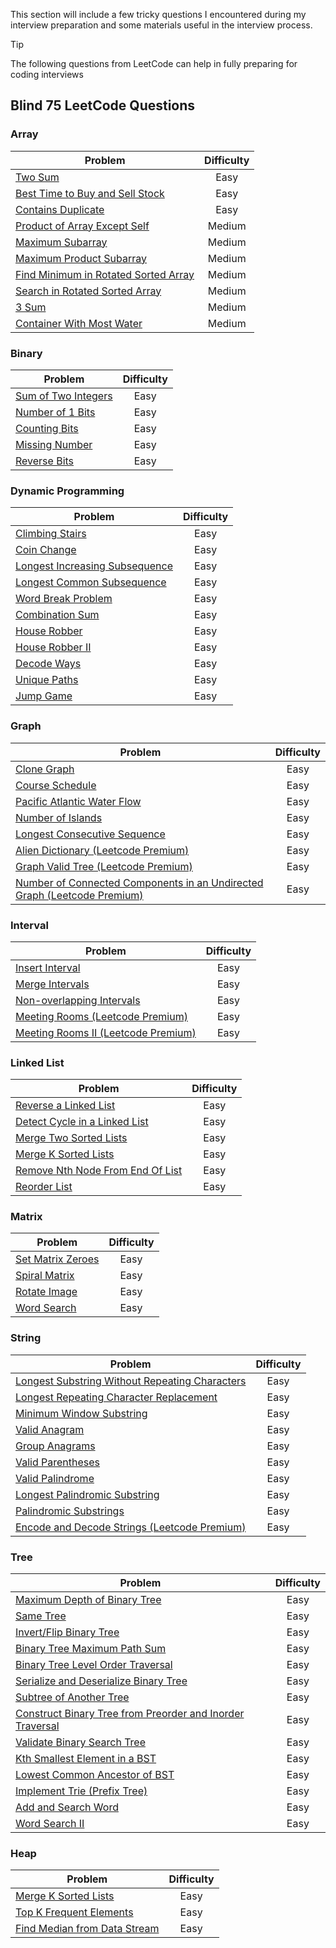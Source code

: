 This section will include a few tricky questions I encountered during my interview preparation and some materials useful in the interview process.

> [!TIP]
> The following questions from LeetCode can help in fully preparing for coding interviews

## Blind 75 LeetCode Questions
### Array
| Problem | Difficulty |
| ------- | :--------: |
| [Two Sum](https://leetcode.com/problems/two-sum/) | Easy |
| [Best Time to Buy and Sell Stock](https://leetcode.com/problems/best-time-to-buy-and-sell-stock/) | Easy |
| [Contains Duplicate](https://leetcode.com/problems/contains-duplicate/) | Easy |
| [Product of Array Except Self](https://leetcode.com/problems/product-of-array-except-self/) | Medium |
| [Maximum Subarray](https://leetcode.com/problems/maximum-subarray/) | Medium |
| [Maximum Product Subarray](https://leetcode.com/problems/maximum-product-subarray/) | Medium |
| [Find Minimum in Rotated Sorted Array](https://leetcode.com/problems/find-minimum-in-rotated-sorted-array/) | Medium |
| [Search in Rotated Sorted Array](https://leetcode.com/problems/search-in-rotated-sorted-array/) | Medium |
| [3 Sum](https://leetcode.com/problems/3sum/) | Medium |
| [Container With Most Water](https://leetcode.com/problems/container-with-most-water/) | Medium |
### Binary
| Problem | Difficulty |
| ------- | :--------: |
| [Sum of Two Integers]() | Easy |
| [Number of 1 Bits]() | Easy |
| [Counting Bits]() | Easy |
| [Missing Number]() | Easy |
| [Reverse Bits]() | Easy |
### Dynamic Programming
| Problem | Difficulty |
| ------- | :--------: |
| [Climbing Stairs]() | Easy |
| [Coin Change]() | Easy |
| [Longest Increasing Subsequence]() | Easy |
| [Longest Common Subsequence]() | Easy |
| [Word Break Problem]() | Easy |
| [Combination Sum]() | Easy |
| [House Robber]() | Easy |
| [House Robber II]() | Easy |
| [Decode Ways]() | Easy |
| [Unique Paths]() | Easy |
| [Jump Game]() | Easy |
### Graph
| Problem | Difficulty |
| ------- | :--------: |
| [Clone Graph]() | Easy |
| [Course Schedule]() | Easy |
| [Pacific Atlantic Water Flow]() | Easy |
| [Number of Islands]() | Easy |
| [Longest Consecutive Sequence]() | Easy |
| [Alien Dictionary (Leetcode Premium)]() | Easy |
| [Graph Valid Tree (Leetcode Premium)]() | Easy |
| [Number of Connected Components in an Undirected Graph (Leetcode Premium)]() | Easy |
### Interval
| Problem | Difficulty |
| ------- | :--------: |
| [Insert Interval]() | Easy |
| [Merge Intervals]() | Easy |
| [Non-overlapping Intervals]() | Easy |
| [Meeting Rooms (Leetcode Premium)]() | Easy |
| [Meeting Rooms II (Leetcode Premium)]() | Easy |
### Linked List
| Problem | Difficulty |
| ------- | :--------: |
| [Reverse a Linked List]() | Easy |
| [Detect Cycle in a Linked List]() | Easy |
| [Merge Two Sorted Lists]() | Easy |
| [Merge K Sorted Lists]() | Easy |
| [Remove Nth Node From End Of List]() | Easy |
| [Reorder List]() | Easy |
### Matrix
| Problem | Difficulty |
| ------- | :--------: |
| [Set Matrix Zeroes]() | Easy |
| [Spiral Matrix]() | Easy |
| [Rotate Image]() | Easy |
| [Word Search]() | Easy |
### String
| Problem | Difficulty |
| ------- | :--------: |
| [Longest Substring Without Repeating Characters]() | Easy |
| [Longest Repeating Character Replacement]() | Easy |
| [Minimum Window Substring]() | Easy |
| [Valid Anagram]() | Easy |
| [Group Anagrams]() | Easy |
| [Valid Parentheses]() | Easy |
| [Valid Palindrome]() | Easy |
| [Longest Palindromic Substring]() | Easy |
| [Palindromic Substrings]() | Easy |
| [Encode and Decode Strings (Leetcode Premium)]() | Easy |
### Tree
| Problem | Difficulty |
| ------- | :--------: |
| [Maximum Depth of Binary Tree]() | Easy |
| [Same Tree]() | Easy |
| [Invert/Flip Binary Tree]() | Easy |
| [Binary Tree Maximum Path Sum]() | Easy |
| [Binary Tree Level Order Traversal]() | Easy |
| [Serialize and Deserialize Binary Tree]() | Easy |
| [Subtree of Another Tree]() | Easy |
| [Construct Binary Tree from Preorder and Inorder Traversal]() | Easy |
| [Validate Binary Search Tree]() | Easy |
| [Kth Smallest Element in a BST]() | Easy |
| [Lowest Common Ancestor of BST]() | Easy |
| [Implement Trie (Prefix Tree)]() | Easy |
| [Add and Search Word]() | Easy |
| [Word Search II]() | Easy |
### Heap
| Problem | Difficulty |
| ------- | :--------: |
| [Merge K Sorted Lists]() | Easy |
| [Top K Frequent Elements]() | Easy |
| [Find Median from Data Stream]() | Easy |
